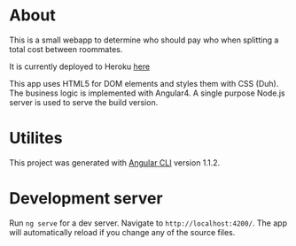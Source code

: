 # About
This is a small webapp to determine who should pay who when splitting a total cost between roommates.

It is currently deployed to Heroku [here](https://utilities-balancer.herokuapp.com/)

This app uses HTML5 for DOM elements and styles them with CSS (Duh). The business logic is implemented with Angular4. A single purpose Node.js server is used to serve the build version.

# Utilites

This project was generated with [Angular CLI](https://github.com/angular/angular-cli) version 1.1.2.

# Development server

Run `ng serve` for a dev server. Navigate to `http://localhost:4200/`. The app will automatically reload if you change any of the source files.

